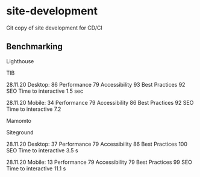 # site-development
Git copy of site development for CD/CI

## Benchmarking

Lighthouse

TIB

28.11.20 Desktop: 86
Performance
79
Accessibility
93
Best Practices
92
SEO
Time to interactive 1.5 sec

28.11.20 Mobile: 34
Performance
79
Accessibility
86
Best Practices
92
SEO
Time to interactive 7.2

Mamomto 

Siteground

28.11.20 Desktop: 37
Performance
79
Accessibility
86
Best Practices
100
SEO
Time to interactive 3.5 s

28.11.20 Mobile: 13
Performance
79
Accessibility
79
Best Practices
99
SEO
Time to interactive 11.1 s
